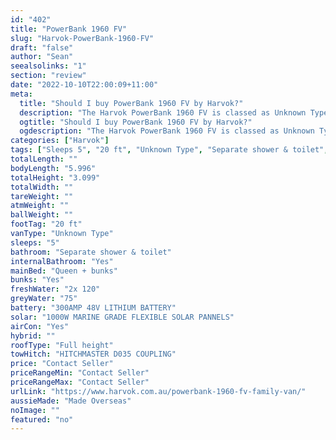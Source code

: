 ```yaml
---
id: "402"
title: "PowerBank 1960 FV"
slug: "Harvok-PowerBank-1960-FV"
draft: "false"
author: "Sean"
seealsolinks: "1"
section: "review"
date: "2022-10-10T22:00:09+11:00"
meta:
  title: "Should I buy PowerBank 1960 FV by Harvok?"
  description: "The Harvok PowerBank 1960 FV is classed as Unknown Type, and sleeps 5 people. It is Made Overseas and comes in at 20 ft. It generally has Separate shower & toilet."
  ogtitle: "Should I buy PowerBank 1960 FV by Harvok?"
  ogdescription: "The Harvok PowerBank 1960 FV is classed as Unknown Type, and sleeps 5 people. It is Made Overseas and comes in at 20 ft. It generally has Separate shower & toilet."
categories: ["Harvok"]
tags: ["Sleeps 5", "20 ft", "Unknown Type", "Separate shower & toilet", "Full height", "Price Unknown"]
totalLength: ""
bodyLength: "5.996"
totalHeight: "3.099"
totalWidth: ""
tareWeight: ""
atmWeight: ""
ballWeight: ""
footTag: "20 ft"
vanType: "Unknown Type"
sleeps: "5"
bathroom: "Separate shower & toilet"
internalBathroom: "Yes"
mainBed: "Queen + bunks"
bunks: "Yes"
freshWater: "2x 120"
greyWater: "75"
battery: "300AMP 48V LITHIUM BATTERY"
solar: "1000W MARINE GRADE FLEXIBLE SOLAR PANNELS"
airCon: "Yes"
hybrid: ""
roofType: "Full height"
towHitch: "HITCHMASTER D035 COUPLING"
price: "Contact Seller"
priceRangeMin: "Contact Seller"
priceRangeMax: "Contact Seller"
urlLink: "https://www.harvok.com.au/powerbank-1960-fv-family-van/"
aussieMade: "Made Overseas"
noImage: ""
featured: "no"
---
```

